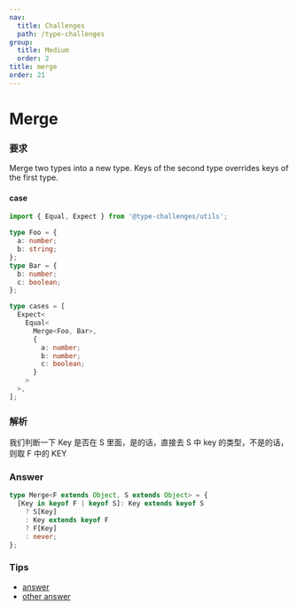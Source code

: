```yaml
---
nav:
  title: Challenges
  path: /type-challenges
group:
  title: Medium
  order: 2
title: merge
order: 21
---
```


# Merge

### 要求

Merge two types into a new type. Keys of the second type overrides keys of the first type.

#### case

```ts
import { Equal, Expect } from '@type-challenges/utils';

type Foo = {
  a: number;
  b: string;
};
type Bar = {
  b: number;
  c: boolean;
};

type cases = [
  Expect<
    Equal<
      Merge<Foo, Bar>,
      {
        a: number;
        b: number;
        c: boolean;
      }
    >
  >,
];
```

### 解析

我们判断一下 Key 是否在 S 里面，是的话，直接去 S 中 key 的类型，不是的话，则取 F 中的 KEY

### Answer

```ts
type Merge<F extends Object, S extends Object> = {
  [Key in keyof F | keyof S]: Key extends keyof S
    ? S[Key]
    : Key extends keyof F
    ? F[Key]
    : never;
};
```

### Tips

- [answer](https://www.typescriptlang.org/play?ssl=19&ssc=1&pln=16&pc=1#code/PQKgUABBCsCcsQLQQLIFMBOBzNkmIMLwCMBPCALQE0BlAL1IGcIAKAAWvqYEoIBiALZoAJgEsArgP4B7YgCs0AYwAuePHw0QAiuLSNlo6QDs1UdNjQRlAd2lXSABz0RRR5XYCGEI2mv2nAHQQANJoTBDSAGZWABaWjErGwv6W0gBumBiiws4A1mHMUbGWkaIY+ikBphAAfBAAaqK+EUYQAOKiygAS4sQAXBAxysoOjH3AwMqMijEBcowB0tjAcLBgIMBgW6AQAPr7B4cHEFTS4hgQAMLSORBdmJZHT-sQG1vKjpbmOAA8AGIQNAAD2UaCMwmYAHl5EplAAaCA0QEgsEQiDQhQqOoAXggAG88ABtULkVwQfKkIoAgA+5LCRRoAF0BiTkaDwcwKQyIAB+RHEsKMiAssJs1Gc+nRAF8v4C0hCgY+DIYADcYAAvlswDtnk8IAAVPTKK4eBLMXVHV6bUQCBxLY14iAAUQAjuIPAAbBFOoFOFQQdUQSIYaRSADkbA+TkQM09HrBOEYwHEBg9jDD70+ED+0jsuIJUA8iskxEwaqg-Qg+iyRiwavVaqjlgAQh4LvmSMWBKXVXhFANiLn4x4jPW1WAmxBFKbnLjCXgfX7lD9Xe6PT9vmh-rmEa2MDUEQSAJBF7wlstgI+Vozn3tH-sQQfSYejvDqmo1MCMrXakB7C3HH85zKHEFw0KCoz-gBuxWr+eB1DQMRtpYlLnFWz4poYRhjIMwyjOMkzTLM8yLMsqzACOjDWJg8ENE0fiMBhBjGDhQwjGMExTDMcwLEsWArPAwCMR6mEsbRKBLJYlxIR68a1noAxsfhnFETxpFYOsmxgEAA)
- [other answer](https://github.com/type-challenges/type-challenges/issues?q=label%3A599+label%3Aanswer)

